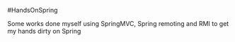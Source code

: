 #HandsOnSpring

Some works done myself using SpringMVC, Spring remoting and RMI to get my hands dirty on Spring
